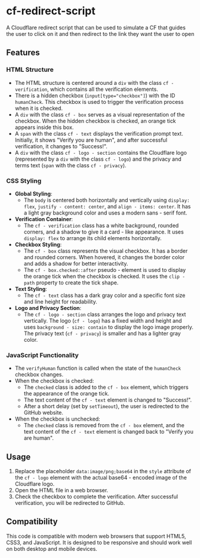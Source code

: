# cf-redirect-script
A Cloudflare redirect script that can be used to simulate a CF that guides the user to click on it and then redirect to the link they want the user to open

## Features

### HTML Structure
- The HTML structure is centered around a `div` with the class `cf - verification`, which contains all the verification elements.
- There is a hidden checkbox (`input[type="checkbox"]`) with the ID `humanCheck`. This checkbox is used to trigger the verification process when it is checked.
- A `div` with the class `cf - box` serves as a visual representation of the checkbox. When the hidden checkbox is checked, an orange tick appears inside this box.
- A `span` with the class `cf - text` displays the verification prompt text. Initially, it shows "Verify you are human", and after successful verification, it changes to "Success!".
- A `div` with the class `cf - logo - section` contains the Cloudflare logo (represented by a `div` with the class `cf - logo`) and the privacy and terms text (`span` with the class `cf - privacy`).

### CSS Styling
- **Global Styling**:
    - The `body` is centered both horizontally and vertically using `display: flex`, `justify - content: center`, and `align - items: center`. It has a light gray background color and uses a modern sans - serif font.
- **Verification Container**:
    - The `cf - verification` class has a white background, rounded corners, and a shadow to give it a card - like appearance. It uses `display: flex` to arrange its child elements horizontally.
- **Checkbox Styling**:
    - The `cf - box` class represents the visual checkbox. It has a border and rounded corners. When hovered, it changes the border color and adds a shadow for better interactivity.
    - The `cf - box.checked::after` pseudo - element is used to display the orange tick when the checkbox is checked. It uses the `clip - path` property to create the tick shape.
- **Text Styling**:
    - The `cf - text` class has a dark gray color and a specific font size and line height for readability.
- **Logo and Privacy Section**:
    - The `cf - logo - section` class arranges the logo and privacy text vertically. The logo (`cf - logo`) has a fixed width and height and uses `background - size: contain` to display the logo image properly. The privacy text (`cf - privacy`) is smaller and has a lighter gray color.

### JavaScript Functionality
- The `verifyHuman` function is called when the state of the `humanCheck` checkbox changes.
- When the checkbox is checked:
    - The `checked` class is added to the `cf - box` element, which triggers the appearance of the orange tick.
    - The text content of the `cf - text` element is changed to "Success!".
    - After a short delay (set by `setTimeout`), the user is redirected to the GitHub website.
- When the checkbox is unchecked:
    - The `checked` class is removed from the `cf - box` element, and the text content of the `cf - text` element is changed back to "Verify you are human".

## Usage
1. Replace the placeholder `data:image/png;base64` in the `style` attribute of the `cf - logo` element with the actual base64 - encoded image of the Cloudflare logo.
2. Open the HTML file in a web browser.
3. Check the checkbox to complete the verification. After successful verification, you will be redirected to GitHub.

## Compatibility
This code is compatible with modern web browsers that support HTML5, CSS3, and JavaScript. It is designed to be responsive and should work well on both desktop and mobile devices.
